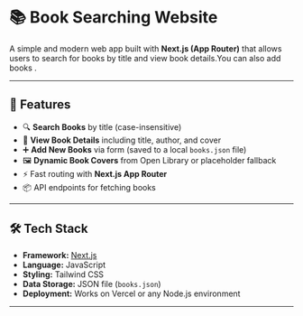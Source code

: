 # 📚 Book Searching Website

A simple and modern web app built with **Next.js (App Router)** that allows users to search for books by title and view book details.You can also add books . 

---

## 🚀 Features

- 🔍 **Search Books** by title (case-insensitive)
- 📖 **View Book Details** including title, author, and cover
- ➕ **Add New Books** via form (saved to a local `books.json` file)
- 🖼️ **Dynamic Book Covers** from Open Library or placeholder fallback
- ⚡ Fast routing with **Next.js App Router**
- 📦 API endpoints for fetching books

---

## 🛠️ Tech Stack

- **Framework:** [Next.js](https://nextjs.org/)
- **Language:** JavaScript
- **Styling:** Tailwind CSS
- **Data Storage:** JSON file (`books.json`)
- **Deployment:** Works on Vercel or any Node.js environment

---